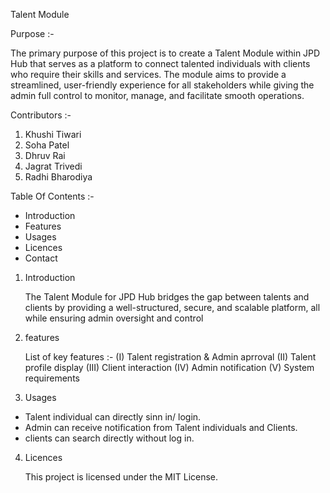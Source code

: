  Talent Module


Purpose :-

  The primary purpose of this project is to create a Talent Module within JPD Hub that serves as a platform to connect talented individuals with clients who require their skills and services. The module aims to provide a streamlined, user-friendly experience for all stakeholders while giving the admin full control to monitor, manage, and facilitate smooth operations. 


Contributors :-

1. Khushi Tiwari
2. Soha Patel
3. Dhruv Rai
4. Jagrat Trivedi
5. Radhi Bharodiya


Table Of Contents :-

-  Introduction
-  Features
-  Usages
-  Licences
-  Contact


1. Introduction
 
    The Talent Module for JPD Hub bridges the gap between talents and clients by providing a well-structured, secure, and scalable platform, all while ensuring admin oversight and control

2. features

   List of key features :-
   (I)     Talent registration & Admin aprroval
   (II)    Talent profile display
   (III)   Client interaction
   (IV)    Admin notification
   (V)     System requirements

3. Usages

-   Talent individual can directly sinn in/ login.
-   Admin can receive notification from Talent individuals and Clients.
-   clients can search directly without log in.

4. Licences 

   This project is licensed under the MIT License.

    

